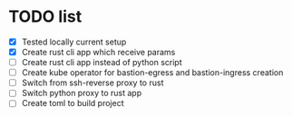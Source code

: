 # TODO list

- [x] Tested locally current setup
- [x] Create rust cli app which receive params
- [ ] Create rust cli app instead of python script
- [ ] Create kube operator for bastion-egress and bastion-ingress creation
- [ ] Switch from ssh-reverse proxy to rust
- [ ] Switch python proxy to rust app
- [ ] Create toml to build project